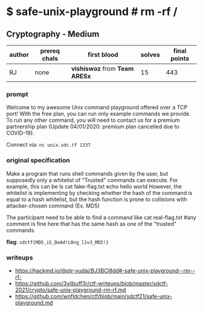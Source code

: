 # $ safe-unix-playground # rm -rf /
## Cryptography - Medium
| author | prereq chals | first blood | solves | final points |
| --- | --- | --- | --- | --- |
| RJ | none | **vishiswoz** from **Team ARESx** | 15 | 443 |

### prompt
Welcome to my awesome Unix command playground offered over a TCP port! With the free plan, you can run only example commands we provide. To run any other command, you will need to contact us for a premium partnership plan (Update 04/01/2020: premium plan cancelled due to COVID-19).

Connect via:
`nc unix.sdc.tf 1337`

### original specification
Make a program that runs shell commands given by the user, but supposedly only a whitelist of "Trusted" commands can execute. For example, this can be
ls
cat fake-flag.txt
echo hello world
However, the whitelist is implementing by checking whether the hash of the command is equal to a hash whitelist, but the hash function is prone to collisions with attacker-chosen command (Ex. MD5)

The participant need to be able to find a command like cat real-flag.txt #any comment is fine here that has the same hash as one of the "trusted" commands.

**flag**: `sdctf{MD5_iS_DeAd!L0ng_l1v3_MD5!}`
### writeups
- https://hackmd.io/@ptr-yudai/BJ3BCl8dd#-safe-unix-playground--rm--rf-
- https://github.com/3vilbuff3r/ctf-writeups/blob/master/sdctf-2021/crypto/safe-unix-playground-rm-rf.md
- https://github.com/wnfldchen/ctf/blob/main/sdctf21/safe-unix-playground.md